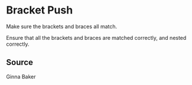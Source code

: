 # Bracket Push

Make sure the brackets and braces all match.

Ensure that all the brackets and braces are matched correctly,
and nested correctly.

## Source

Ginna Baker


